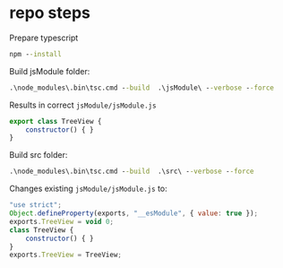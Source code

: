# repo steps

Prepare typescript

```bat
npm --install
```

Build jsModule folder:

```bat
.\node_modules\.bin\tsc.cmd --build  .\jsModule\ --verbose --force
```

Results in correct `jsModule/jsModule.js`

```js
export class TreeView {
    constructor() { }
}
```

Build src folder:

```bat
.\node_modules\.bin\tsc.cmd --build  .\src\ --verbose --force
```

Changes existing `jsModule/jsModule.js` to:

```js
"use strict";
Object.defineProperty(exports, "__esModule", { value: true });
exports.TreeView = void 0;
class TreeView {
    constructor() { }
}
exports.TreeView = TreeView;

```
